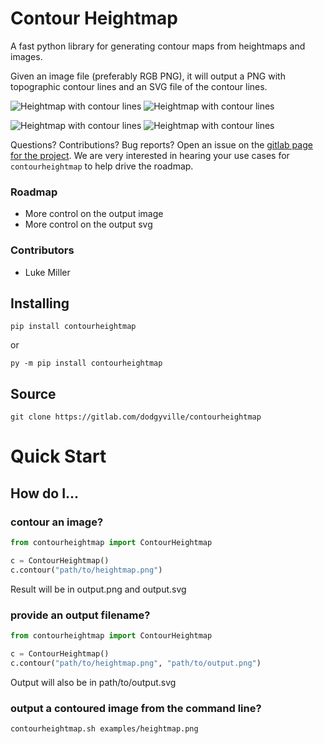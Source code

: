# Contour Heightmap

A fast python library for generating contour maps from heightmaps and images.

Given an image file (preferably RGB PNG), it will output a PNG with topographic contour lines 
and an SVG file of the contour lines. 

![Heightmap with contour lines](examples/heightmap_500x800.png "Contoured")
![Heightmap with contour lines](examples/heightmap_500x800_contour.png "Contoured")



![Heightmap with contour lines](examples/snowdon.png "Contoured")
![Heightmap with contour lines](examples/snowdon_contour.png "Contoured")


Questions? Contributions? Bug reports? Open an issue on the [gitlab page for the project](https://gitlab.com/dodgyville/contourheightmap).
We are very interested in hearing your use cases for `contourheightmap` to help drive the roadmap.

### Roadmap
* More control on the output image
* More control on the output svg

### Contributors
* Luke Miller

## Installing
```
pip install contourheightmap
```
or
```
py -m pip install contourheightmap
```

## Source

```
git clone https://gitlab.com/dodgyville/contourheightmap
```

# Quick Start

## How do I...

### contour an image?

```python
from contourheightmap import ContourHeightmap

c = ContourHeightmap()
c.contour("path/to/heightmap.png")
```

Result will be in output.png and output.svg


### provide an output filename?
```python
from contourheightmap import ContourHeightmap

c = ContourHeightmap()
c.contour("path/to/heightmap.png", "path/to/output.png")
```

Output will also be in path/to/output.svg

### output a contoured image from the command line?

```bash
contourheightmap.sh examples/heightmap.png 
```


